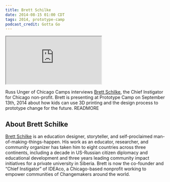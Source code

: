 ```yaml
---
title: Brett Schilke
date: 2014-08-15 01:00 CDT
tags: 2014, prototype-camp
podcast_credit: Gotta Go
---
```


<iframe class="podcast-player" seamless src="https://simplecast.fm/e/4113?style=light"></iframe>

Russ Unger of Chicago Camps interviews <a href="https://twitter.com/brettschilke" rel="nofollow">Brett Schilke</a>, the Chief Instigator for Chicago non-profit. Brett is presenting at Prototype Camp on September 13th, 2014 about how kids can use 3D printing and the design process to prototype change for the future. READMORE

## About Brett Schilke

<a href="http://www.brettschilke.com/" rel="nofollow">Brett Schilke</a> is an education designer, storyteller, and self-proclaimed man-of-making-things-happen. His work as an educator, researcher, and community organizer has taken him to eight countries across three continents, including a decade in US-Russian citizen diplomacy and educational development and three years leading community impact initiatives for a private university in Siberia. Brett is now the co-founder and &#8220;Chief Instigator&#8221; of IDEAco, a Chicago-based nonprofit working to empower communities of Changemakers around the world.
